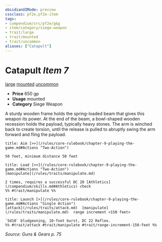 ```yaml
---
obsidianUIMode: preview
cssclass: pf2e,pf2e-item
tags:
- compendium/src/pf2e/g&g
- item/category/siege-weapon
- trait/large
- trait/mounted
- trait/uncommon
aliases: ["Catapult"]
---
```

# Catapult *Item 7*  
[large](/rules/traits/large-b1.md)  [mounted](/rules/traits/mounted-g-g.md)  [uncommon](/rules/traits/uncommon.md)  

- **Price** 650 gp
- **Usage** mounted
- **Category** Siege Weapon

A sturdy wooden frame holds the spring-loaded beam that gives this weapon its power. At the end of the beam, a bowl-shaped wooden recession holds the payload, typically heavy stones. The arm is winched back to create torsion, until the release is pulled to abruptly swing the arm forward and fling the payload.

```ad-embed-ability
title: Aim [>>](/rules/core-rulebook/chapter-9-playing-the-game.md#Actions "Two-Action")

50 feet, minimum distance 50 feet
```

```ad-embed-ability
title: Load [>>](/rules/core-rulebook/chapter-9-playing-the-game.md#Actions "Two-Action")
[manipulate](/rules/traits/manipulate.md)  

2 times, requires a successful DC 20 [Athletics](/compendium/skills.md#Athletics) check  
%% #trait/manipulate %%
```

```ad-embed-ability
title: Launch [>](/rules/core-rulebook/chapter-9-playing-the-game.md#Actions "Single Action")
[attack](/rules/traits/attack.md)  [manipulate](/rules/traits/manipulate.md)  range increment <150 feet>  

`5d10` bludgeoning, 10-foot burst, DC 22 Reflex.  
%% #trait/attack #trait/manipulate #trait/range-increment-150-feet %%
```

*Source: Guns & Gears p. 75*